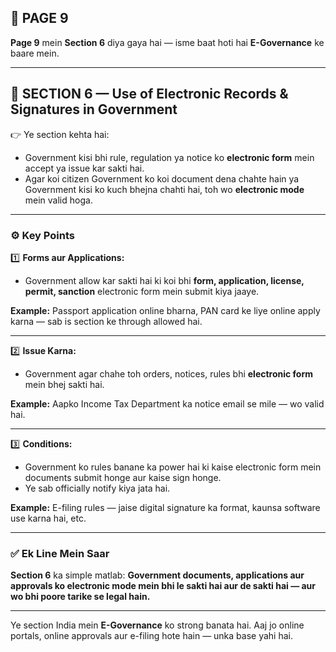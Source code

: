 ## 📄 **PAGE 9**

**Page 9** mein **Section 6** diya gaya hai — isme baat hoti hai **E-Governance** ke baare mein.

---

## 🔹 **SECTION 6 — Use of Electronic Records & Signatures in Government**

👉 Ye section kehta hai:

* Government kisi bhi rule, regulation ya notice ko **electronic form** mein accept ya issue kar sakti hai.
* Agar koi citizen Government ko koi document dena chahte hain ya Government kisi ko kuch bhejna chahti hai, toh wo **electronic mode** mein valid hoga.

---

### ⚙️ **Key Points**

1️⃣ **Forms aur Applications:**

* Government allow kar sakti hai ki koi bhi **form, application, license, permit, sanction** electronic form mein submit kiya jaaye.

**Example:**
Passport application online bharna, PAN card ke liye online apply karna — sab is section ke through allowed hai.

---

2️⃣ **Issue Karna:**

* Government agar chahe toh orders, notices, rules bhi **electronic form** mein bhej sakti hai.

**Example:**
Aapko Income Tax Department ka notice email se mile — wo valid hai.

---

3️⃣ **Conditions:**

* Government ko rules banane ka power hai ki kaise electronic form mein documents submit honge aur kaise sign honge.
* Ye sab officially notify kiya jata hai.

**Example:**
E-filing rules — jaise digital signature ka format, kaunsa software use karna hai, etc.

---

### ✅ **Ek Line Mein Saar**

**Section 6** ka simple matlab:
**Government documents, applications aur approvals ko electronic mode mein bhi le sakti hai aur de sakti hai — aur wo bhi poore tarike se legal hain.**

---

Ye section India mein **E-Governance** ko strong banata hai. Aaj jo online portals, online approvals aur e-filing hote hain — unka base yahi hai.
